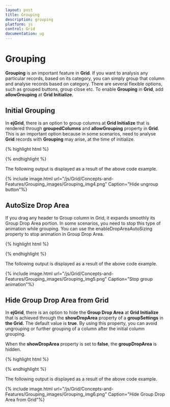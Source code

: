 ```yaml
---
layout: post
title: Grouping
description: grouping
platform: js
control: Grid
documentation: ug
---
```


# Grouping

**Grouping** is an important feature in **Grid**. If you want to analysis any particular records, based on its category, you can simply group that column and analyse records based on category. There are several flexible options, such as grouped buttons, group close etc. To enable **Grouping** in **Grid**, add **allowGrouping** at **Grid Initialize**. 

## Initial Grouping

In **ejGrid**, there is an option to group columns at **Grid Initialize** that is rendered through **groupedColumns** and **allowGrouping** property in **Grid**. This is an important option because in some scenarios, need to analyse **Grid** records with **Grouping** may arise, at the time of initialize.

{% highlight html %}



  <div id="Grid"></div>
    <script type="text/javascript">
        $(function () {// Document is ready.
            $("#Grid").ejGrid({
                //window.gridData is refered from jsondata.min.js
                dataSource: window.gridData,
                groupSettings: { groupedColumns: ["ShipCity"] },
                allowGrouping: true,
                allowPaging: true,

            });
        });
    </script>


{% endhighlight %}



The following output is displayed as a result of the above code example.

{% include image.html url="/js/Grid/Concepts-and-Features/Grouping_images/Grouping_img1.png" Caption="Load Grid with Grouping"%}

## Group Buttons

Group buttons is one of the features under Grouping. It is helpful to do Grouping easily without doing drag and drop. To enable this feature use **showToggleButton** at **Grid Initialize**.  

{% highlight html %}



    <div id="Grid"></div>
    <script type="text/javascript">
        $(function () {// Document is ready.
            $("#Grid").ejGrid({
                //window.gridData is refered from jsondata.min.js
                dataSource: window.gridData,
                allowGrouping: true,
                groupSettings: { showToggleButton: true, groupedColumns: ["ShipCity"] },
                allowPaging: true,

            });
        });

    </script>


{% endhighlight %}



The following output is displayed as a result of the above code example.

{% include image.html url="/js/Grid/Concepts-and-Features/Grouping_images/Grouping_img2.png" Caption="Group Buttons"%}

## Hide Ungroup Button

In **GroupDropArea**, grouped columns have an option to ungroup a column using **GroupButton**. It is easier than using Drag and Drop to ungroup columns.  By default this **UngroupButton** is visible. If you want to hide this button, you can use **showUngroupButton** property to hide columns.

{% include image.html url="/js/Grid/Concepts-and-Features/Grouping_images/Grouping_img3.png" Caption="Ungroup Button"%}

{% highlight html %}


 <div id="Grid"></div>
    <script type="text/javascript">
        $(function () {// Document is ready.
            $("#Grid").ejGrid({
                //window.gridData is refered from jsondata.min.js
                dataSource: window.gridData,
                groupSettings: { showUngroupButton: false, groupedColumns: ["ShipCity"] },
                allowGrouping: true,
                allowPaging: true,
            });
        });
    </script>


{% endhighlight %}



The following output is displayed as a result of the above code example.

{% include image.html url="/js/Grid/Concepts-and-Features/Grouping_images/Grouping_img4.png" Caption="Hide ungroup button"%}

## AutoSize Drop Area

If you drag any header to Group column in Grid, it expands smoothly its Group Drop Area portion. In some scenarios, you need to stop this type of animation while grouping. You can use the enableDropAreaAutoSizing property to stop animation in Group Drop Area.

{% highlight html %}

    
  <div id="Grid"></div>
    <script type="text/javascript">
        $(function () {// Document is ready.
            $("#Grid").ejGrid({
                //window.gridData is refered from jsondata.min.js
                dataSource: window.gridData,
                groupSettings: { enableDropAreaAutoSizing: false },
                allowGrouping: true,
                allowPaging: true,
            });
        });
    </script>



{% endhighlight %}



The following output is displayed as a result of the above code example.

{% include image.html url="/js/Grid/Concepts-and-Features/Grouping_images/Grouping_img5.png" Caption="Stop group animation"%}

## Hide Group Drop Area from Grid

In **ejGrid**, there is an option to hide the **Group Drop Area** at **Grid Initialize** that is achieved through the **showDropArea** property of a **groupSettings** in **the Grid.** The default value is **true**. By using this property, you can avoid ungrouping or further grouping of a column after the initial column grouping.

When the **showDropArea** property is set to **false**, the **groupDropArea** is hidden. 

{% highlight html %}


 <div id="Grid"></div>
    <script type="text/javascript">
        $(function () {
            $("#Grid").ejGrid({
                // the datasource "window.gridData" is referred from jsondata.min.js
                dataSource: window.gridData,
                allowPaging: true,
                allowGrouping: true,
                groupSettings: { groupedColumns: ["ShipCountry"],showDropArea: false }
            });
        });
    </script>


{% endhighlight %}



The following output is displayed as a result of the above code example.

{% include image.html url="/js/Grid/Concepts-and-Features/Grouping_images/Grouping_img6.png" Caption="Hide Group Drop Area from Grid"%}

